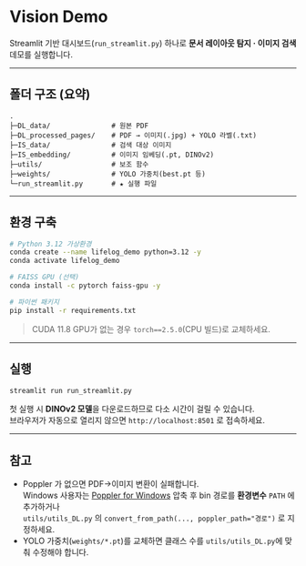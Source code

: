 # Vision Demo

Streamlit 기반 대시보드(`run_streamlit.py`) 하나로 **문서 레이아웃 탐지 · 이미지 검색** 데모를 실행합니다.

---

## 폴더 구조 (요약)

```
.
├─DL_data/               # 원본 PDF
├─DL_processed_pages/    # PDF → 이미지(.jpg) + YOLO 라벨(.txt)
├─IS_data/               # 검색 대상 이미지
├─IS_embedding/          # 이미지 임베딩(.pt, DINOv2)
├─utils/                 # 보조 함수
├─weights/               # YOLO 가중치(best.pt 등)
└─run_streamlit.py       # ★ 실행 파일
```

---

## 환경 구축

```bash
# Python 3.12 가상환경
conda create --name lifelog_demo python=3.12 -y
conda activate lifelog_demo

# FAISS GPU (선택)
conda install -c pytorch faiss-gpu -y

# 파이썬 패키지
pip install -r requirements.txt
```

> CUDA 11.8 GPU가 없는 경우 `torch==2.5.0`(CPU 빌드)로 교체하세요.

---

## 실행

```bash
streamlit run run_streamlit.py
```

첫 실행 시 **DINOv2 모델**을 다운로드하므로 다소 시간이 걸릴 수 있습니다.  
브라우저가 자동으로 열리지 않으면 `http://localhost:8501` 로 접속하세요.

---

## 참고

- Poppler 가 없으면 PDF→이미지 변환이 실패합니다.  
  Windows 사용자는 [Poppler for Windows](https://github.com/oschwartz10612/poppler-windows/) 압축 후 bin 경로를 **환경변수** `PATH` 에 추가하거나  
  `utils/utils_DL.py` 의 `convert_from_path(..., poppler_path="경로")` 로 지정하세요.
- YOLO 가중치(`weights/*.pt`)를 교체하면 클래스 수를 `utils/utils_DL.py`에 맞춰 수정해야 합니다.
